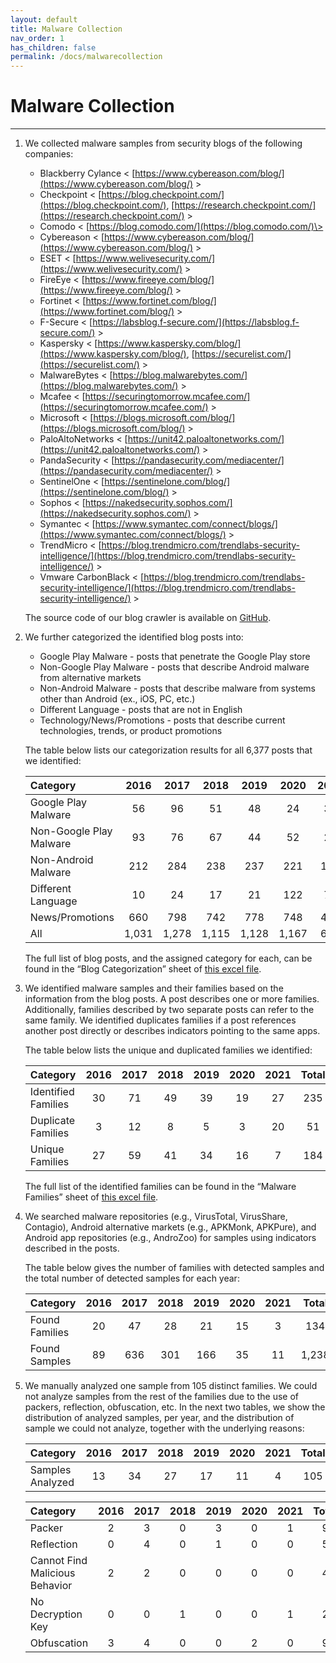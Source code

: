```yaml
---
layout: default
title: Malware Collection
nav_order: 1
has_children: false
permalink: /docs/malwarecollection
---
```


# Malware Collection
---

1. We collected malware samples from security blogs of the following companies:
    * Blackberry Cylance \< [https://www.cybereason.com/blog/](https://www.cybereason.com/blog/) \>
    * Checkpoint \< [https://blog.checkpoint.com/](https://blog.checkpoint.com/), [https://research.checkpoint.com/](https://research.checkpoint.com/) \>
    * Comodo \< [https://blog.comodo.com/](https://blog.comodo.com/)\>
    * Cybereason \< [https://www.cybereason.com/blog/](https://www.cybereason.com/blog/) \>
    * ESET \< [https://www.welivesecurity.com/](https://www.welivesecurity.com/) \>
    * FireEye \< [https://www.fireeye.com/blog/](https://www.fireeye.com/blog/) \>
    * Fortinet \< [https://www.fortinet.com/blog/](https://www.fortinet.com/blog/) \>
    * F-Secure \< [https://labsblog.f-secure.com/](https://labsblog.f-secure.com/) \>
    * Kaspersky \< [https://www.kaspersky.com/blog/](https://www.kaspersky.com/blog/), [https://securelist.com/](https://securelist.com/) \>
    * MalwareBytes \< [https://blog.malwarebytes.com/](https://blog.malwarebytes.com/) \>
    * Mcafee \< [https://securingtomorrow.mcafee.com/](https://securingtomorrow.mcafee.com/) \>
    * Microsoft \< [https://blogs.microsoft.com/blog/](https://blogs.microsoft.com/blog/) \>
    * PaloAltoNetworks \< [https://unit42.paloaltonetworks.com/](https://unit42.paloaltonetworks.com/) \>
    * PandaSecurity \< [https://pandasecurity.com/mediacenter/](https://pandasecurity.com/mediacenter/) \>
    * SentinelOne \< [https://sentinelone.com/blog/](https://sentinelone.com/blog/) \>
    * Sophos \< [https://nakedsecurity.sophos.com/](https://nakedsecurity.sophos.com/) \>
    * Symantec \< [https://www.symantec.com/connect/blogs/](https://www.symantec.com/connect/blogs/) \>
    * TrendMicro \< [https://blog.trendmicro.com/trendlabs-security-intelligence/](https://blog.trendmicro.com/trendlabs-security-intelligence/) \>
    * Vmware CarbonBlack \< [https://blog.trendmicro.com/trendlabs-security-intelligence/](https://blog.trendmicro.com/trendlabs-security-intelligence/) \>

    The source code of our blog crawler is available on [GitHub](https://github.com/resess/BlogScrapeUtilities/).

2. We further categorized the identified blog posts into:
    * Google Play Malware - posts that penetrate the Google Play store
    * Non-Google Play Malware - posts that describe Android malware from alternative markets
    * Non-Android Malware - posts that describe malware from systems other than Android (ex., iOS, PC, etc.)
    * Different Language - posts that are not in English
    * Technology/News/Promotions - posts that describe current technologies, trends, or product promotions

    The table below lists our categorization results for all 6,377 posts that we identified:

    |Category|2016|2017|2018|2019|2020|2021|Total|
    |:-------------------------------|:------------------:|:------:|:------:|:------:|:------:|:------:|:------:|
    |Google Play Malware|56|96|51|48|24|39|314|
    |Non-Google Play Malware|93|76|67|44|52|24|356|
    |Non-Android Malware|212|284|238|237|221|112|1,304|
    |Different Language|10|24|17|21|122|71|265|
    |News/Promotions|660|798|742|778|748|412|4,138|
    |All|1,031|1,278|1,115|1,128|1,167|658|6,377|

    The full list of blog posts, and the assigned category for each, can be found in the “Blog Categorization” sheet of [this excel file](../../../assets/data/excelsheets/malware_collection_blogs.xlsx).

3. We identified malware samples and their families based on the information from the blog posts. A post describes one or more families. Additionally, families described by two separate posts can refer to the same family. We identified duplicates families if a post references another post directly or describes indicators pointing to the same apps.
 
   The table below lists the unique and duplicated families we identified:

   |Category|2016|2017|2018|2019|2020|2021|Total|
   |:-------------------------------|:------------------:|:------:|:------:|:------:|:------:|:------:|:------:|
   |Identified Families|30|71|49|39|19|27|235|
   |Duplicate Families|3|12|8|5|3|20|51|
   |Unique Families|27|59|41|34|16|7|184|

   The full list of the identified families can be found in the “Malware Families” sheet of [this excel file](../../../assets/data/excelsheets/malware_collection_blogs.xlsx).

4. We searched malware repositories (e.g., VirusTotal, VirusShare, Contagio), Android alternative markets (e.g., APKMonk, APKPure), and Android app repositories (e.g., AndroZoo) for samples using indicators described in the posts.

   The table below gives the number of families with detected samples and the total number of detected samples for each year:

   |Category|2016|2017|2018|2019|2020|2021|Total|
   |:-------------------------------|:------------------:|:------:|:------:|:------:|:------:|:------:|:------:|
   |Found Families|20|47|28|21|15|3|134|
   |Found Samples|89|636|301|166|35|11|1,238|

5. We manually analyzed one sample from 105 distinct families. We could not analyze samples from the rest of the families due to the use of packers, reflection, obfuscation, etc. In the next two tables, we show the distribution of analyzed samples, per year, and the distribution of  sample we could not analyze, together with the underlying reasons:

   |Category|2016|2017|2018|2019|2020|2021|Total|
   |:-------------------------------|:------------------:|:------:|:------:|:------:|:------:|:------:|:------:|
   |Samples Analyzed|13|34|27|17|11|4|105|

   |Category|2016|2017|2018|2019|2020|2021|Total|
   |:-------------------------------|:------------------:|:------:|:------:|:------:|:------:|:------:|:------:|
   |Packer|2|3|0|3|0|1|9|
   |Reflection|0|4|0|1|0|0|5|
   |Cannot Find Malicious Behavior|2|2|0|0|0|0|4|
   |No Decryption Key|0|0|1|0|0|1|2|
   |Obfuscation|3|4|0|0|2|0|9|
